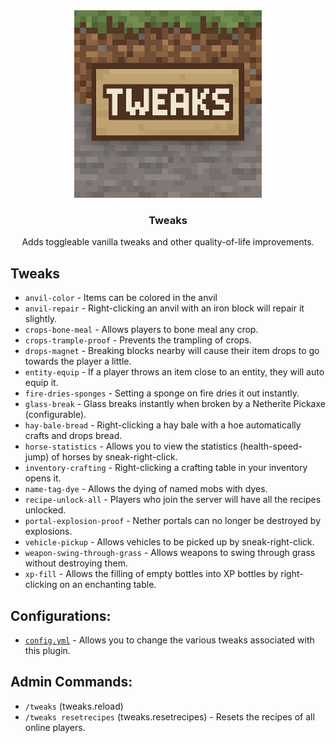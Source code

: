 <div align="center">
    <img src="images/Tweaks.png" alt="NightBank" width="300" height="300" />
</div>

<div align="center">
    <h3>Tweaks</h3>
    <p>Adds toggleable vanilla tweaks and other quality-of-life improvements.</p>
</div>

## Tweaks
* `anvil-color` - Items can be colored in the anvil
* `anvil-repair` - Right-clicking an anvil with an iron block will repair it slightly.
* `crops-bone-meal` - Allows players to bone meal any crop.
* `crops-trample-proof` - Prevents the trampling of crops.
* `drops-magnet` - Breaking blocks nearby will cause their item drops to go towards the player a little.
* `entity-equip` - If a player throws an item close to an entity, they will auto equip it.
* `fire-dries-sponges` - Setting a sponge on fire dries it out instantly.
* `glass-break` - Glass breaks instantly when broken by a Netherite Pickaxe (configurable).
* `hay-bale-bread` - Right-clicking a hay bale with a hoe automatically crafts and drops bread.
* `horse-statistics` - Allows you to view the statistics (health-speed-jump) of horses by sneak-right-click.
* `inventory-crafting` - Right-clicking a crafting table in your inventory opens it.
* `name-tag-dye` - Allows the dying of named mobs with dyes.
* `recipe-unlock-all` - Players who join the server will have all the recipes unlocked.
* `portal-explosion-proof` - Nether portals can no longer be destroyed by explosions.
* `vehicle-pickup` - Allows vehicles to be picked up by sneak-right-click.
* `weapon-swing-through-grass` - Allows weapons to swing through grass without destroying them.
* `xp-fill` - Allows the filling of empty bottles into XP bottles by right-clicking on an enchanting table.

## Configurations:
* [`config.yml`](https://github.com/ColinGrime/Tweaks/blob/master/src/main/resources/config.yml) - Allows you to change the various tweaks associated with this plugin.

## Admin Commands:
* `/tweaks` (tweaks.reload)
* `/tweaks resetrecipes` (tweaks.resetrecipes) - Resets the recipes of all online players.
